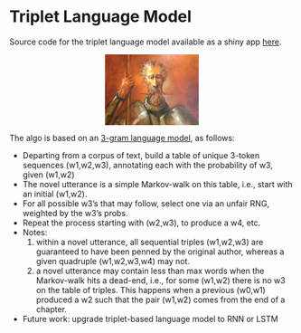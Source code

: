 Triplet Language Model
================

Source code for the triplet language model available as a shiny app [here](https://dreznik.shinyapps.io/triplet/).

<img src="cervantes.jpg" width="33%" style="display: block; margin: auto;" />

The algo is based on an [3-gram language model](https://en.wikipedia.org/wiki/N-gram), as follows:

-   Departing from a corpus of text, build a table of unique 3-token sequences (w1,w2,w3), annotating each with the probability of w3, given (w1,w2)
-   The novel utterance is a simple Markov-walk on this table, i.e., start with an initial (w1,w2).
-   For all possible w3’s that may follow, select one via an unfair RNG, weighted by the w3’s probs.
-   Repeat the process starting with (w2,w3), to produce a w4, etc.
-   Notes:
    1.  within a novel utterance, all sequential triples (w1,w2,w3) are guaranteed to have been penned by the original author, whereas a given quadruple (w1,w2,w3,w4) may not.
    2.  a novel utterance may contain less than max words when the Markov-walk hits a dead-end, i.e., for some (w1,w2) there is no w3 on the table of triples. This happens when a previous (w0,w1) produced a w2 such that the pair (w1,w2) comes from the end of a chapter.
-   Future work: upgrade triplet-based language model to RNN or LSTM
